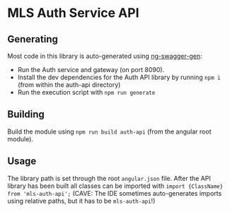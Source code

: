 # MLS Auth Service API

## Generating

Most code in this library is auto-generated using [ng-swagger-gen](https://github.com/cyclosproject/ng-swagger-gen):
* Run the Auth service and gateway (on port 8090).
* Install the dev dependencies for the Auth API library by running `npm i` (from within the auth-api directory)
* Run the execution script with `npm run generate`

## Building

Build the module using `npm run build auth-api` (from the angular root module).

## Usage

The library path is set through the root `angular.json` file.
After the API library has been built all classes can be imported with `import {ClassName} from 'mls-auth-api';`
(CAVE: The IDE sometimes auto-generates imports using relative paths, but it has to be `mls-auth-api`!)
